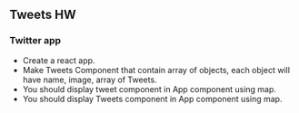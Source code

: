 ## Tweets HW

### Twitter app
* Create a react app.
* Make Tweets Component that contain array of objects, each object will have name, image, array of Tweets.
* You should display tweet component in App component using map.
* You should display Tweets component in App component using map.
